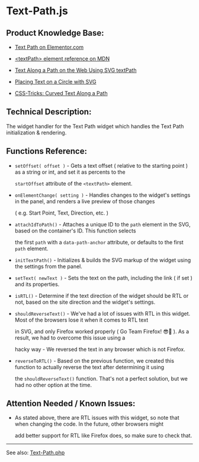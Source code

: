 # Text-Path.js

## Product Knowledge Base:

- [Text Path on Elementor.com](https://elementor.com/help/text-path-widget/)


- [\<textPath\> element reference on MDN](https://developer.mozilla.org/en-US/docs/Web/SVG/Element/textPath)


- [Text Along a Path on the Web Using SVG textPath](https://alligator.io/svg/textpath/)


- [Placing Text on a Circle with SVG](http://thenewcode.com/482/Placing-Text-on-a-Circle-with-SVG)


- [CSS-Tricks: Curved Text Along a Path](https://css-tricks.com/snippets/svg/curved-text-along-path/)

## Technical Description:

The widget handler for the Text Path widget which handles the Text Path initialization & rendering.


## Functions Reference:

- `setOffset( offset )` - Gets a text offset ( relative to the starting point ) as a string or int, and set it as percents to the 

	`startOffset` attribute of the `<textPath>` element.


- `onElementChange( setting )` - Handles changes to the widget's settings in the panel, and renders a live preview of those changes

  ( e.g. Start Point, Text, Direction, etc. )


- `attachIdToPath()` - Attaches a unique ID to the `path` element in the SVG, based on the container's ID. This function selects 
  
	the first `path` with a `data-path-anchor` attribute, or defaults to the first `path` element.
  

- `initTextPath()` - Initializes & builds the SVG markup of the widget using the settings from the panel.


- `setText( newText )` - Sets the text on the path, including the link ( if set ) and its properties.


- `isRTL()` - Determine if the text direction of the widget should be RTL or not, based on the site direction and the widget's settings.


- `shouldReverseText()` - We've had a lot of issues with RTL in this widget. Most of the browsers lose it when it comes to RTL text

	in SVG, and only Firefox worked properly ( Go Team Firefox! 😎🎉 ). As a result, we had to overcome this issue using a 
  
	hacky way - We reversed the text in any browser which is not Firefox.


- `reverseToRTL()` - Based on the previous function, we created this function to actually reverse the text after determining it using

	the `shouldReverseText()` function. That's not a perfect solution, but we had no other option at the time.

## Attention Needed / Known Issues:

- As stated above, there are RTL issues with this widget, so note that when changing the code. In the future, other browsers might

	add better support for RTL like Firefox does, so make sure to check that. 


---
See also: [Text-Path.php](../../../../widgets/text-path.md)
